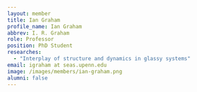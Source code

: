 ```yaml
---
layout: member
title: Ian Graham
profile_name: Ian Graham
abbrev: I. R. Graham
role: Professor
position: PhD Student
researches:
  - "Interplay of structure and dynamics in glassy systems"
email: igraham at seas.upenn.edu
image: /images/members/ian-graham.png
alumni: false
---
```

